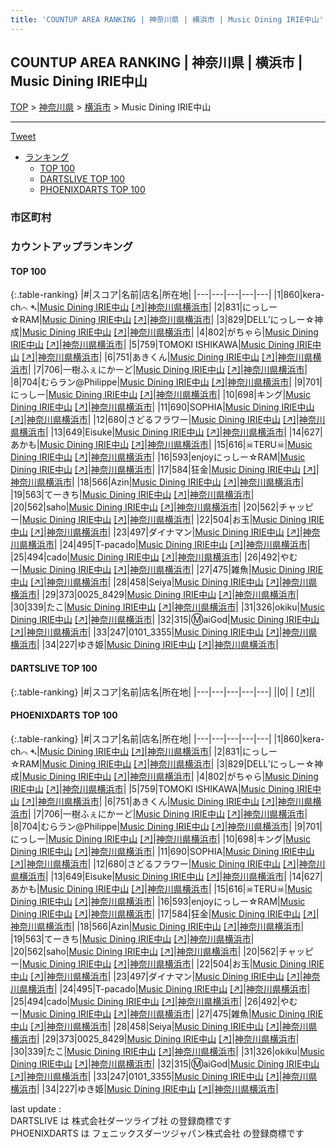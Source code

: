 ```yaml
---
title: 'COUNTUP AREA RANKING | 神奈川県 | 横浜市 | Music Dining IRIE中山'
---
```

## COUNTUP AREA RANKING | 神奈川県 | 横浜市 | Music Dining IRIE中山

[TOP](/darts/rank/) > [神奈川県](/darts/rank/神奈川県/) > [横浜市](/darts/rank/神奈川県/横浜市/) > Music Dining IRIE中山

___

<a href="https://twitter.com/share?ref_src=twsrc%5Etfw" data-text="COUNTUP AREA RANKING | 神奈川県横浜市Music Dining IRIE中山" class="twitter-share-button" data-hashtags="DARTSLIVE,PHOENIXDARTS,darts,ダーツ" data-show-count="false">Tweet</a>

* [ランキング](#カウントアップランキング)
    * [TOP 100](#top-100)
    * [DARTSLIVE TOP 100](#dartslive-top-100)
    * [PHOENIXDARTS TOP 100](#phoenixdarts-top-100)

### 市区町村

<ul>

</ul>

### カウントアップランキング

#### TOP 100



{:.table-ranking}
|#|スコア|名前|店名|所在地|
|---|---|---|---|---|
|1|860|<span class="rank-name-pd">kera-ch⌒ ➴</span>|<a href="/darts/rank/shops/82733.html">Music Dining IRIE中山</a> <a href="https://vs.phoenixdarts.com/jp/shop/shopDetailInfo/s_82733?s_seq=82733">[↗]</a>|<a href="/darts/rank/神奈川県/横浜市">神奈川県横浜市</a>|
|2|831|<span class="rank-name-pd">にっしー☆RAM</span>|<a href="/darts/rank/shops/82733.html">Music Dining IRIE中山</a> <a href="https://vs.phoenixdarts.com/jp/shop/shopDetailInfo/s_82733?s_seq=82733">[↗]</a>|<a href="/darts/rank/神奈川県/横浜市">神奈川県横浜市</a>|
|3|829|<span class="rank-name-pd">DELL’にっしー☆神成</span>|<a href="/darts/rank/shops/82733.html">Music Dining IRIE中山</a> <a href="https://vs.phoenixdarts.com/jp/shop/shopDetailInfo/s_82733?s_seq=82733">[↗]</a>|<a href="/darts/rank/神奈川県/横浜市">神奈川県横浜市</a>|
|4|802|<span class="rank-name-pd">がちゃら</span>|<a href="/darts/rank/shops/82733.html">Music Dining IRIE中山</a> <a href="https://vs.phoenixdarts.com/jp/shop/shopDetailInfo/s_82733?s_seq=82733">[↗]</a>|<a href="/darts/rank/神奈川県/横浜市">神奈川県横浜市</a>|
|5|759|<span class="rank-name-pd">TOMOKI ISHIKAWA</span>|<a href="/darts/rank/shops/82733.html">Music Dining IRIE中山</a> <a href="https://vs.phoenixdarts.com/jp/shop/shopDetailInfo/s_82733?s_seq=82733">[↗]</a>|<a href="/darts/rank/神奈川県/横浜市">神奈川県横浜市</a>|
|6|751|<span class="rank-name-pd">あきくん</span>|<a href="/darts/rank/shops/82733.html">Music Dining IRIE中山</a> <a href="https://vs.phoenixdarts.com/jp/shop/shopDetailInfo/s_82733?s_seq=82733">[↗]</a>|<a href="/darts/rank/神奈川県/横浜市">神奈川県横浜市</a>|
|7|706|<span class="rank-name-pd">一樹ふぇにかーど</span>|<a href="/darts/rank/shops/82733.html">Music Dining IRIE中山</a> <a href="https://vs.phoenixdarts.com/jp/shop/shopDetailInfo/s_82733?s_seq=82733">[↗]</a>|<a href="/darts/rank/神奈川県/横浜市">神奈川県横浜市</a>|
|8|704|<span class="rank-name-pd">むらラン@Philippe</span>|<a href="/darts/rank/shops/82733.html">Music Dining IRIE中山</a> <a href="https://vs.phoenixdarts.com/jp/shop/shopDetailInfo/s_82733?s_seq=82733">[↗]</a>|<a href="/darts/rank/神奈川県/横浜市">神奈川県横浜市</a>|
|9|701|<span class="rank-name-pd">にっしー</span>|<a href="/darts/rank/shops/82733.html">Music Dining IRIE中山</a> <a href="https://vs.phoenixdarts.com/jp/shop/shopDetailInfo/s_82733?s_seq=82733">[↗]</a>|<a href="/darts/rank/神奈川県/横浜市">神奈川県横浜市</a>|
|10|698|<span class="rank-name-pd">キング</span>|<a href="/darts/rank/shops/82733.html">Music Dining IRIE中山</a> <a href="https://vs.phoenixdarts.com/jp/shop/shopDetailInfo/s_82733?s_seq=82733">[↗]</a>|<a href="/darts/rank/神奈川県/横浜市">神奈川県横浜市</a>|
|11|690|<span class="rank-name-pd">SOPHIA</span>|<a href="/darts/rank/shops/82733.html">Music Dining IRIE中山</a> <a href="https://vs.phoenixdarts.com/jp/shop/shopDetailInfo/s_82733?s_seq=82733">[↗]</a>|<a href="/darts/rank/神奈川県/横浜市">神奈川県横浜市</a>|
|12|680|<span class="rank-name-pd">さどるフラワー</span>|<a href="/darts/rank/shops/82733.html">Music Dining IRIE中山</a> <a href="https://vs.phoenixdarts.com/jp/shop/shopDetailInfo/s_82733?s_seq=82733">[↗]</a>|<a href="/darts/rank/神奈川県/横浜市">神奈川県横浜市</a>|
|13|649|<span class="rank-name-pd">Eisuke</span>|<a href="/darts/rank/shops/82733.html">Music Dining IRIE中山</a> <a href="https://vs.phoenixdarts.com/jp/shop/shopDetailInfo/s_82733?s_seq=82733">[↗]</a>|<a href="/darts/rank/神奈川県/横浜市">神奈川県横浜市</a>|
|14|627|<span class="rank-name-pd">あかも</span>|<a href="/darts/rank/shops/82733.html">Music Dining IRIE中山</a> <a href="https://vs.phoenixdarts.com/jp/shop/shopDetailInfo/s_82733?s_seq=82733">[↗]</a>|<a href="/darts/rank/神奈川県/横浜市">神奈川県横浜市</a>|
|15|616|<span class="rank-name-pd">☠TERU☠</span>|<a href="/darts/rank/shops/82733.html">Music Dining IRIE中山</a> <a href="https://vs.phoenixdarts.com/jp/shop/shopDetailInfo/s_82733?s_seq=82733">[↗]</a>|<a href="/darts/rank/神奈川県/横浜市">神奈川県横浜市</a>|
|16|593|<span class="rank-name-pd">enjoyにっしー☆RAM</span>|<a href="/darts/rank/shops/82733.html">Music Dining IRIE中山</a> <a href="https://vs.phoenixdarts.com/jp/shop/shopDetailInfo/s_82733?s_seq=82733">[↗]</a>|<a href="/darts/rank/神奈川県/横浜市">神奈川県横浜市</a>|
|17|584|<span class="rank-name-pd">狂金</span>|<a href="/darts/rank/shops/82733.html">Music Dining IRIE中山</a> <a href="https://vs.phoenixdarts.com/jp/shop/shopDetailInfo/s_82733?s_seq=82733">[↗]</a>|<a href="/darts/rank/神奈川県/横浜市">神奈川県横浜市</a>|
|18|566|<span class="rank-name-pd">Azin</span>|<a href="/darts/rank/shops/82733.html">Music Dining IRIE中山</a> <a href="https://vs.phoenixdarts.com/jp/shop/shopDetailInfo/s_82733?s_seq=82733">[↗]</a>|<a href="/darts/rank/神奈川県/横浜市">神奈川県横浜市</a>|
|19|563|<span class="rank-name-pd">てーきち</span>|<a href="/darts/rank/shops/82733.html">Music Dining IRIE中山</a> <a href="https://vs.phoenixdarts.com/jp/shop/shopDetailInfo/s_82733?s_seq=82733">[↗]</a>|<a href="/darts/rank/神奈川県/横浜市">神奈川県横浜市</a>|
|20|562|<span class="rank-name-pd">saho</span>|<a href="/darts/rank/shops/82733.html">Music Dining IRIE中山</a> <a href="https://vs.phoenixdarts.com/jp/shop/shopDetailInfo/s_82733?s_seq=82733">[↗]</a>|<a href="/darts/rank/神奈川県/横浜市">神奈川県横浜市</a>|
|20|562|<span class="rank-name-pd">チャッピー</span>|<a href="/darts/rank/shops/82733.html">Music Dining IRIE中山</a> <a href="https://vs.phoenixdarts.com/jp/shop/shopDetailInfo/s_82733?s_seq=82733">[↗]</a>|<a href="/darts/rank/神奈川県/横浜市">神奈川県横浜市</a>|
|22|504|<span class="rank-name-pd">お玉</span>|<a href="/darts/rank/shops/82733.html">Music Dining IRIE中山</a> <a href="https://vs.phoenixdarts.com/jp/shop/shopDetailInfo/s_82733?s_seq=82733">[↗]</a>|<a href="/darts/rank/神奈川県/横浜市">神奈川県横浜市</a>|
|23|497|<span class="rank-name-pd">ダイナマン</span>|<a href="/darts/rank/shops/82733.html">Music Dining IRIE中山</a> <a href="https://vs.phoenixdarts.com/jp/shop/shopDetailInfo/s_82733?s_seq=82733">[↗]</a>|<a href="/darts/rank/神奈川県/横浜市">神奈川県横浜市</a>|
|24|495|<span class="rank-name-pd">T-pacado</span>|<a href="/darts/rank/shops/82733.html">Music Dining IRIE中山</a> <a href="https://vs.phoenixdarts.com/jp/shop/shopDetailInfo/s_82733?s_seq=82733">[↗]</a>|<a href="/darts/rank/神奈川県/横浜市">神奈川県横浜市</a>|
|25|494|<span class="rank-name-pd">cado</span>|<a href="/darts/rank/shops/82733.html">Music Dining IRIE中山</a> <a href="https://vs.phoenixdarts.com/jp/shop/shopDetailInfo/s_82733?s_seq=82733">[↗]</a>|<a href="/darts/rank/神奈川県/横浜市">神奈川県横浜市</a>|
|26|492|<span class="rank-name-pd">やむー</span>|<a href="/darts/rank/shops/82733.html">Music Dining IRIE中山</a> <a href="https://vs.phoenixdarts.com/jp/shop/shopDetailInfo/s_82733?s_seq=82733">[↗]</a>|<a href="/darts/rank/神奈川県/横浜市">神奈川県横浜市</a>|
|27|475|<span class="rank-name-pd">雑魚</span>|<a href="/darts/rank/shops/82733.html">Music Dining IRIE中山</a> <a href="https://vs.phoenixdarts.com/jp/shop/shopDetailInfo/s_82733?s_seq=82733">[↗]</a>|<a href="/darts/rank/神奈川県/横浜市">神奈川県横浜市</a>|
|28|458|<span class="rank-name-pd">Seiya</span>|<a href="/darts/rank/shops/82733.html">Music Dining IRIE中山</a> <a href="https://vs.phoenixdarts.com/jp/shop/shopDetailInfo/s_82733?s_seq=82733">[↗]</a>|<a href="/darts/rank/神奈川県/横浜市">神奈川県横浜市</a>|
|29|373|<span class="rank-name-pd">0025_8429</span>|<a href="/darts/rank/shops/82733.html">Music Dining IRIE中山</a> <a href="https://vs.phoenixdarts.com/jp/shop/shopDetailInfo/s_82733?s_seq=82733">[↗]</a>|<a href="/darts/rank/神奈川県/横浜市">神奈川県横浜市</a>|
|30|339|<span class="rank-name-pd">たこ</span>|<a href="/darts/rank/shops/82733.html">Music Dining IRIE中山</a> <a href="https://vs.phoenixdarts.com/jp/shop/shopDetailInfo/s_82733?s_seq=82733">[↗]</a>|<a href="/darts/rank/神奈川県/横浜市">神奈川県横浜市</a>|
|31|326|<span class="rank-name-pd">okiku</span>|<a href="/darts/rank/shops/82733.html">Music Dining IRIE中山</a> <a href="https://vs.phoenixdarts.com/jp/shop/shopDetailInfo/s_82733?s_seq=82733">[↗]</a>|<a href="/darts/rank/神奈川県/横浜市">神奈川県横浜市</a>|
|32|315|<span class="rank-name-pd">Ⓜ︎aiGod</span>|<a href="/darts/rank/shops/82733.html">Music Dining IRIE中山</a> <a href="https://vs.phoenixdarts.com/jp/shop/shopDetailInfo/s_82733?s_seq=82733">[↗]</a>|<a href="/darts/rank/神奈川県/横浜市">神奈川県横浜市</a>|
|33|247|<span class="rank-name-pd">0101_3355</span>|<a href="/darts/rank/shops/82733.html">Music Dining IRIE中山</a> <a href="https://vs.phoenixdarts.com/jp/shop/shopDetailInfo/s_82733?s_seq=82733">[↗]</a>|<a href="/darts/rank/神奈川県/横浜市">神奈川県横浜市</a>|
|34|227|<span class="rank-name-pd">ゆき姫</span>|<a href="/darts/rank/shops/82733.html">Music Dining IRIE中山</a> <a href="https://vs.phoenixdarts.com/jp/shop/shopDetailInfo/s_82733?s_seq=82733">[↗]</a>|<a href="/darts/rank/神奈川県/横浜市">神奈川県横浜市</a>|


#### DARTSLIVE TOP 100



{:.table-ranking}
|#|スコア|名前|店名|所在地|
|---|---|---|---|---|
||0|<span class="rank-name-dl"> </span>|<a href="/darts/rank/shops/.html"></a> <a href="">[↗]</a>|<a href="/darts/rank//"></a>|


#### PHOENIXDARTS TOP 100



{:.table-ranking}
|#|スコア|名前|店名|所在地|
|---|---|---|---|---|
|1|860|<span class="rank-name-pd">kera-ch⌒ ➴</span>|<a href="/darts/rank/shops/82733.html">Music Dining IRIE中山</a> <a href="https://vs.phoenixdarts.com/jp/shop/shopDetailInfo/s_82733?s_seq=82733">[↗]</a>|<a href="/darts/rank/神奈川県/横浜市">神奈川県横浜市</a>|
|2|831|<span class="rank-name-pd">にっしー☆RAM</span>|<a href="/darts/rank/shops/82733.html">Music Dining IRIE中山</a> <a href="https://vs.phoenixdarts.com/jp/shop/shopDetailInfo/s_82733?s_seq=82733">[↗]</a>|<a href="/darts/rank/神奈川県/横浜市">神奈川県横浜市</a>|
|3|829|<span class="rank-name-pd">DELL’にっしー☆神成</span>|<a href="/darts/rank/shops/82733.html">Music Dining IRIE中山</a> <a href="https://vs.phoenixdarts.com/jp/shop/shopDetailInfo/s_82733?s_seq=82733">[↗]</a>|<a href="/darts/rank/神奈川県/横浜市">神奈川県横浜市</a>|
|4|802|<span class="rank-name-pd">がちゃら</span>|<a href="/darts/rank/shops/82733.html">Music Dining IRIE中山</a> <a href="https://vs.phoenixdarts.com/jp/shop/shopDetailInfo/s_82733?s_seq=82733">[↗]</a>|<a href="/darts/rank/神奈川県/横浜市">神奈川県横浜市</a>|
|5|759|<span class="rank-name-pd">TOMOKI ISHIKAWA</span>|<a href="/darts/rank/shops/82733.html">Music Dining IRIE中山</a> <a href="https://vs.phoenixdarts.com/jp/shop/shopDetailInfo/s_82733?s_seq=82733">[↗]</a>|<a href="/darts/rank/神奈川県/横浜市">神奈川県横浜市</a>|
|6|751|<span class="rank-name-pd">あきくん</span>|<a href="/darts/rank/shops/82733.html">Music Dining IRIE中山</a> <a href="https://vs.phoenixdarts.com/jp/shop/shopDetailInfo/s_82733?s_seq=82733">[↗]</a>|<a href="/darts/rank/神奈川県/横浜市">神奈川県横浜市</a>|
|7|706|<span class="rank-name-pd">一樹ふぇにかーど</span>|<a href="/darts/rank/shops/82733.html">Music Dining IRIE中山</a> <a href="https://vs.phoenixdarts.com/jp/shop/shopDetailInfo/s_82733?s_seq=82733">[↗]</a>|<a href="/darts/rank/神奈川県/横浜市">神奈川県横浜市</a>|
|8|704|<span class="rank-name-pd">むらラン@Philippe</span>|<a href="/darts/rank/shops/82733.html">Music Dining IRIE中山</a> <a href="https://vs.phoenixdarts.com/jp/shop/shopDetailInfo/s_82733?s_seq=82733">[↗]</a>|<a href="/darts/rank/神奈川県/横浜市">神奈川県横浜市</a>|
|9|701|<span class="rank-name-pd">にっしー</span>|<a href="/darts/rank/shops/82733.html">Music Dining IRIE中山</a> <a href="https://vs.phoenixdarts.com/jp/shop/shopDetailInfo/s_82733?s_seq=82733">[↗]</a>|<a href="/darts/rank/神奈川県/横浜市">神奈川県横浜市</a>|
|10|698|<span class="rank-name-pd">キング</span>|<a href="/darts/rank/shops/82733.html">Music Dining IRIE中山</a> <a href="https://vs.phoenixdarts.com/jp/shop/shopDetailInfo/s_82733?s_seq=82733">[↗]</a>|<a href="/darts/rank/神奈川県/横浜市">神奈川県横浜市</a>|
|11|690|<span class="rank-name-pd">SOPHIA</span>|<a href="/darts/rank/shops/82733.html">Music Dining IRIE中山</a> <a href="https://vs.phoenixdarts.com/jp/shop/shopDetailInfo/s_82733?s_seq=82733">[↗]</a>|<a href="/darts/rank/神奈川県/横浜市">神奈川県横浜市</a>|
|12|680|<span class="rank-name-pd">さどるフラワー</span>|<a href="/darts/rank/shops/82733.html">Music Dining IRIE中山</a> <a href="https://vs.phoenixdarts.com/jp/shop/shopDetailInfo/s_82733?s_seq=82733">[↗]</a>|<a href="/darts/rank/神奈川県/横浜市">神奈川県横浜市</a>|
|13|649|<span class="rank-name-pd">Eisuke</span>|<a href="/darts/rank/shops/82733.html">Music Dining IRIE中山</a> <a href="https://vs.phoenixdarts.com/jp/shop/shopDetailInfo/s_82733?s_seq=82733">[↗]</a>|<a href="/darts/rank/神奈川県/横浜市">神奈川県横浜市</a>|
|14|627|<span class="rank-name-pd">あかも</span>|<a href="/darts/rank/shops/82733.html">Music Dining IRIE中山</a> <a href="https://vs.phoenixdarts.com/jp/shop/shopDetailInfo/s_82733?s_seq=82733">[↗]</a>|<a href="/darts/rank/神奈川県/横浜市">神奈川県横浜市</a>|
|15|616|<span class="rank-name-pd">☠TERU☠</span>|<a href="/darts/rank/shops/82733.html">Music Dining IRIE中山</a> <a href="https://vs.phoenixdarts.com/jp/shop/shopDetailInfo/s_82733?s_seq=82733">[↗]</a>|<a href="/darts/rank/神奈川県/横浜市">神奈川県横浜市</a>|
|16|593|<span class="rank-name-pd">enjoyにっしー☆RAM</span>|<a href="/darts/rank/shops/82733.html">Music Dining IRIE中山</a> <a href="https://vs.phoenixdarts.com/jp/shop/shopDetailInfo/s_82733?s_seq=82733">[↗]</a>|<a href="/darts/rank/神奈川県/横浜市">神奈川県横浜市</a>|
|17|584|<span class="rank-name-pd">狂金</span>|<a href="/darts/rank/shops/82733.html">Music Dining IRIE中山</a> <a href="https://vs.phoenixdarts.com/jp/shop/shopDetailInfo/s_82733?s_seq=82733">[↗]</a>|<a href="/darts/rank/神奈川県/横浜市">神奈川県横浜市</a>|
|18|566|<span class="rank-name-pd">Azin</span>|<a href="/darts/rank/shops/82733.html">Music Dining IRIE中山</a> <a href="https://vs.phoenixdarts.com/jp/shop/shopDetailInfo/s_82733?s_seq=82733">[↗]</a>|<a href="/darts/rank/神奈川県/横浜市">神奈川県横浜市</a>|
|19|563|<span class="rank-name-pd">てーきち</span>|<a href="/darts/rank/shops/82733.html">Music Dining IRIE中山</a> <a href="https://vs.phoenixdarts.com/jp/shop/shopDetailInfo/s_82733?s_seq=82733">[↗]</a>|<a href="/darts/rank/神奈川県/横浜市">神奈川県横浜市</a>|
|20|562|<span class="rank-name-pd">saho</span>|<a href="/darts/rank/shops/82733.html">Music Dining IRIE中山</a> <a href="https://vs.phoenixdarts.com/jp/shop/shopDetailInfo/s_82733?s_seq=82733">[↗]</a>|<a href="/darts/rank/神奈川県/横浜市">神奈川県横浜市</a>|
|20|562|<span class="rank-name-pd">チャッピー</span>|<a href="/darts/rank/shops/82733.html">Music Dining IRIE中山</a> <a href="https://vs.phoenixdarts.com/jp/shop/shopDetailInfo/s_82733?s_seq=82733">[↗]</a>|<a href="/darts/rank/神奈川県/横浜市">神奈川県横浜市</a>|
|22|504|<span class="rank-name-pd">お玉</span>|<a href="/darts/rank/shops/82733.html">Music Dining IRIE中山</a> <a href="https://vs.phoenixdarts.com/jp/shop/shopDetailInfo/s_82733?s_seq=82733">[↗]</a>|<a href="/darts/rank/神奈川県/横浜市">神奈川県横浜市</a>|
|23|497|<span class="rank-name-pd">ダイナマン</span>|<a href="/darts/rank/shops/82733.html">Music Dining IRIE中山</a> <a href="https://vs.phoenixdarts.com/jp/shop/shopDetailInfo/s_82733?s_seq=82733">[↗]</a>|<a href="/darts/rank/神奈川県/横浜市">神奈川県横浜市</a>|
|24|495|<span class="rank-name-pd">T-pacado</span>|<a href="/darts/rank/shops/82733.html">Music Dining IRIE中山</a> <a href="https://vs.phoenixdarts.com/jp/shop/shopDetailInfo/s_82733?s_seq=82733">[↗]</a>|<a href="/darts/rank/神奈川県/横浜市">神奈川県横浜市</a>|
|25|494|<span class="rank-name-pd">cado</span>|<a href="/darts/rank/shops/82733.html">Music Dining IRIE中山</a> <a href="https://vs.phoenixdarts.com/jp/shop/shopDetailInfo/s_82733?s_seq=82733">[↗]</a>|<a href="/darts/rank/神奈川県/横浜市">神奈川県横浜市</a>|
|26|492|<span class="rank-name-pd">やむー</span>|<a href="/darts/rank/shops/82733.html">Music Dining IRIE中山</a> <a href="https://vs.phoenixdarts.com/jp/shop/shopDetailInfo/s_82733?s_seq=82733">[↗]</a>|<a href="/darts/rank/神奈川県/横浜市">神奈川県横浜市</a>|
|27|475|<span class="rank-name-pd">雑魚</span>|<a href="/darts/rank/shops/82733.html">Music Dining IRIE中山</a> <a href="https://vs.phoenixdarts.com/jp/shop/shopDetailInfo/s_82733?s_seq=82733">[↗]</a>|<a href="/darts/rank/神奈川県/横浜市">神奈川県横浜市</a>|
|28|458|<span class="rank-name-pd">Seiya</span>|<a href="/darts/rank/shops/82733.html">Music Dining IRIE中山</a> <a href="https://vs.phoenixdarts.com/jp/shop/shopDetailInfo/s_82733?s_seq=82733">[↗]</a>|<a href="/darts/rank/神奈川県/横浜市">神奈川県横浜市</a>|
|29|373|<span class="rank-name-pd">0025_8429</span>|<a href="/darts/rank/shops/82733.html">Music Dining IRIE中山</a> <a href="https://vs.phoenixdarts.com/jp/shop/shopDetailInfo/s_82733?s_seq=82733">[↗]</a>|<a href="/darts/rank/神奈川県/横浜市">神奈川県横浜市</a>|
|30|339|<span class="rank-name-pd">たこ</span>|<a href="/darts/rank/shops/82733.html">Music Dining IRIE中山</a> <a href="https://vs.phoenixdarts.com/jp/shop/shopDetailInfo/s_82733?s_seq=82733">[↗]</a>|<a href="/darts/rank/神奈川県/横浜市">神奈川県横浜市</a>|
|31|326|<span class="rank-name-pd">okiku</span>|<a href="/darts/rank/shops/82733.html">Music Dining IRIE中山</a> <a href="https://vs.phoenixdarts.com/jp/shop/shopDetailInfo/s_82733?s_seq=82733">[↗]</a>|<a href="/darts/rank/神奈川県/横浜市">神奈川県横浜市</a>|
|32|315|<span class="rank-name-pd">Ⓜ︎aiGod</span>|<a href="/darts/rank/shops/82733.html">Music Dining IRIE中山</a> <a href="https://vs.phoenixdarts.com/jp/shop/shopDetailInfo/s_82733?s_seq=82733">[↗]</a>|<a href="/darts/rank/神奈川県/横浜市">神奈川県横浜市</a>|
|33|247|<span class="rank-name-pd">0101_3355</span>|<a href="/darts/rank/shops/82733.html">Music Dining IRIE中山</a> <a href="https://vs.phoenixdarts.com/jp/shop/shopDetailInfo/s_82733?s_seq=82733">[↗]</a>|<a href="/darts/rank/神奈川県/横浜市">神奈川県横浜市</a>|
|34|227|<span class="rank-name-pd">ゆき姫</span>|<a href="/darts/rank/shops/82733.html">Music Dining IRIE中山</a> <a href="https://vs.phoenixdarts.com/jp/shop/shopDetailInfo/s_82733?s_seq=82733">[↗]</a>|<a href="/darts/rank/神奈川県/横浜市">神奈川県横浜市</a>|


<div class="footer border-top border-gray-light mt-5 pt-3 text-right text-gray">
    last update : <span style="font-weight: italic" id="foot_last_modified"></span><br />
    DARTSLIVE は 株式会社ダーツライブ社 の登録商標です<br />
    PHOENIXDARTS は フェニックスダーツジャパン株式会社 の登録商標です<br />
</div>

<script src="https://cdnjs.cloudflare.com/ajax/libs/jquery.tablesorter/2.31.3/js/jquery.tablesorter.min.js" integrity="sha512-qzgd5cYSZcosqpzpn7zF2ZId8f/8CHmFKZ8j7mU4OUXTNRd5g+ZHBPsgKEwoqxCtdQvExE5LprwwPAgoicguNg==" crossorigin="anonymous" referrerpolicy="no-referrer"></script>
<link rel="stylesheet" href="https://cdnjs.cloudflare.com/ajax/libs/jquery.tablesorter/2.31.3/css/theme.default.min.css" integrity="sha512-wghhOJkjQX0Lh3NSWvNKeZ0ZpNn+SPVXX1Qyc9OCaogADktxrBiBdKGDoqVUOyhStvMBmJQ8ZdMHiR3wuEq8+w==" crossorigin="anonymous" referrerpolicy="no-referrer" />
<script>
$(function() {
    $(".table-ranking").tablesorter({sortList:[[0, 0]]});
    $("#foot_last_modified").text(formatDate(new Date(document.lastModified), 'yyyy-MM-dd HH:mm:ss'));
});
</script>

<script async src="https://platform.twitter.com/widgets.js" charset="utf-8"></script>